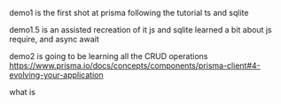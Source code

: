 demo1 is the first shot at prisma following the tutorial
    ts and sqlite

demo1.5 is an assisted recreation of it 
    js and sqlite
    learned a bit about js require, and async await

demo2 is going to be learning all the CRUD operations
    https://www.prisma.io/docs/concepts/components/prisma-client#4-evolving-your-application

what is 